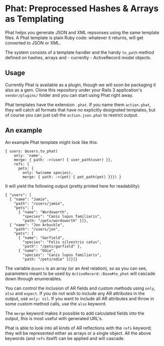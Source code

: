 # Phat: Preprocessed Hashes & Arrays as Templating

Phat helps you generate JSON and XML repsonses using the same template files.
A Phat template is plain Ruby code: whatever it returns, will get converted to
JSON or XML.

The system consists of a template handler and the handy `to_path` method
defined on hashes, arrays and - currently - ActiveRecord model objects.

## Usage

Currently Phat is available as a plugin, though we will soon be packaging it
also as a gem. Clone this repository under your Rails 3 application's
`vendor/plugins/` folder and you can start using Phat right away.

Phat templates have the extension `.phat`. If you name them `action.phat`, they
will catch all formats that have no explicitly designated templates, but of
course you can just call the `action.json.phat` to restrict output.

## An example

An example Phat template might look like this:

    { users: @users.to_phat(
        only: 'name',
        merge: { path: ->(user) { user_path(user) }},
        refs: {
          pets: {
            only: %w(name species),
            merge: { path: ->(pet) { pet_path(pet) }}}) }

It will yield the following output (pretty printed here for readability):

    { "users": [
      { "name": "Jamie",
        "path": "/users/jamie",
        "pets": [
          { "name": "Wordsworth",
            "species": "Canis lupus familiaris",
            "path: "/pets/wordsworth" }]},
      { "name": "Jon Arbuckle",
        "path": "/users/jon",
        "pets": [
          { "name": "Garfield",
            "species": "Felis silvestris catus",
            "path": "/pets/garfield" },
          { "name": "Odie",
            "species": "Canis lupus familiaris",
            "path: "/pets/odie" }]}]}

The variable `@users` is an array (or an Arel relation), so as you can see,
parameters meant to be used by `ActiveRecord::Base#to_phat` will cascade down
through enumerables.

You can control the inclusion of AR fields and custom methods using `only`,
`also` and `expect`. If you do not wish to include any AR attributes in the
output, use `only: nil`. If you want to include all AR attributes and throw in
some custom method calls, use the `also` keyword.

The `merge` keyword makes it possible to add calculated fields into the output,
this is most useful with generated URL's.

Phat is able to look into all kinds of AR reflections with the `refs` keyword;
they will be represented either as arrays or a single object. All the above
keywords (and `refs` itself) can be applied and will cascade.
